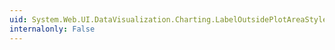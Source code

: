 ```yaml
---
uid: System.Web.UI.DataVisualization.Charting.LabelOutsidePlotAreaStyle
internalonly: False
---
```

